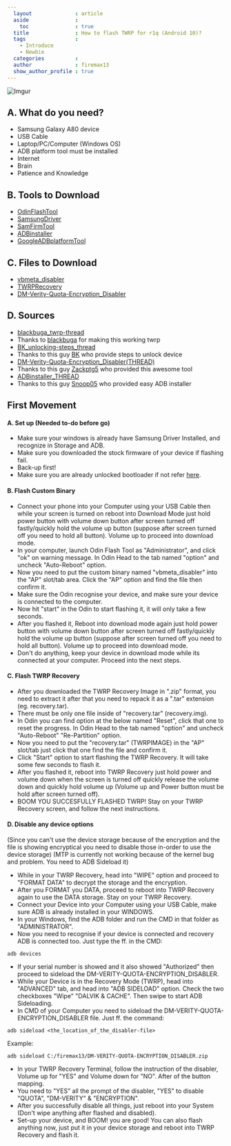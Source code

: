 ```yaml
---
  layout              : article
  aside               :
    toc               : true
  title               : How to flash TWRP for r1q (Android 10)?
  tags                : 
    - Introduce
    - Newbie
  categories          : 
  author              : firemax13
  show_author_profile : true
---
```

![Imgur](https://i.imgur.com/s3rNVao.png)

## A. What do you need?
- Samsung Galaxy A80 device
- USB Cable
- Laptop/PC/Computer (Windows OS)
- ADB platform tool must be installed
- Internet
- Brain
- Patience and Knowledge

## B. Tools to Download
- [OdinFlashTool](https://odindownloader.com/category/download)
- [SamsungDriver](https://samsungusbdriver.com/category/download)
- [SamFirmTool](https://samfirmtool.com/category/tool)
- [ADBinstaller](https://forum.xda-developers.com/attachment.php?attachmentid=4623157&d=1540039037)
- [GoogleADBplatformTool](https://dl.google.com/android/repository/platform-tools-latest-windows.zip)

## C. Files to Download
- [vbmeta_disabler](https://drive.google.com/file/d/1_Ws71h--Z7YBGfllsbt8qlJElXRxTB1p/view)
- [TWRPRecovery](https://drive.google.com/file/d/1FkYQY_O7daPFX6lWt66Bn-aXadRrDWez/view)
- [DM-Verity-Quota-Encryption_Disabler](https://zackptg5.com/downloads/Disable_Dm-Verity_ForceEncrypt_03.04.2020.zip)

## D. Sources
- [blackbuga_twrp-thread](https://forum.xda-developers.com/galaxy-a80/development/recovery-twrp-galaxy-a80-t4000729)
- Thanks to [blackbuga](https://forum.xda-developers.com/member.php?u=7319000) for making this working twrp
- [BK_unlocking-steps_thread](https://forum.xda-developers.com/galaxy-a80/how-to/galaxy-a80-flash-official-firmware-root-t4029833)
- Thanks to this guy [BK](https://forum.xda-developers.com/member.php?u=9402185) who provide steps to unlock device
- [DM-Verity-Quota-Encryption_Disabler(THREAD)](https://forum.xda-developers.com/android/software/universal-dm-verity-forceencrypt-t3817389)
- Thanks to this guy [Zackptg5](https://forum.xda-developers.com/member.php?u=6037748) who provided this awesome tool
- [ADBinstaller_THREAD](https://forum.xda-developers.com/showthread.php?t=2588979)
- Thanks to this guy [Snoop05](https://forum.xda-developers.com/member.php?u=4638083) who provided easy ADB installer

## First Movement
#### A. Set up (Needed to-do before go)
- Make sure your windows is already have Samsung Driver Installed, and recognize in Storage and ADB.
- Make sure you downloaded the stock firmware of your device if flashing fail.
- Back-up first!
- Make sure you are already unlocked bootloader if not refer [here](https://forum.xda-developers.com/galaxy-a80/how-to/galaxy-a80-flash-official-firmware-root-t4029833).
#### B. Flash Custom Binary
- Connect your phone into your Computer using your USB Cable then while your screen is turned on reboot into Download Mode just hold power button with volume down button
after screen turned off fastly/quickly hold the volume up button (suppose after screen turned off you need to hold all button). Volume up to proceed into download mode.
- In your computer, launch Odin Flash Tool as "Administrator", and click "ok" on warning message. In Odin Head to the tab named "option" and uncheck "Auto-Reboot" option.
- Now you need to put the custom binary named "vbmeta_disabler" into the "AP" slot/tab area. Click the "AP" option and find the file then confirm it.
- Make sure the Odin recognise your device, and make sure your device is connected to the computer. 
- Now hit "start" in the Odin to start flashing it, it will only take a few seconds.
- After you flashed it, Reboot into download mode again just hold power button with volume down button
after screen turned off fastly/quickly hold the volume up button (suppose after screen turned off you need to hold all button). Volume up to proceed into download mode.
- Don't do anything, keep your device in download mode while its connected at your computer. Proceed into the next steps.
#### C. Flash TWRP Recovery
- After you downloaded the TWRP Recovery Image in ".zip" format, you need to extract it after that you need to repack it as a ".tar" extension (eg. recovery.tar).
- There must be only one file inside of "recovery.tar" (recovery.img).
- In Odin you can find option at the below named "Reset", click that one to reset the progress. In Odin Head to the tab named "option" and uncheck "Auto-Reboot" "Re-Partition" option.
- Now you need to put the "recovery.tar" (TWRPIMAGE) in the "AP" slot/tab just click that one find the file and confirm it.
- Click "Start" option to start flashing the TWRP Recovery. It will take some few seconds to flash it.
- After you flashed it, reboot into TWRP Recovery just hold power and volume down when the screen is turned off quickly release the volume down and quickly hold volume up (Volume up and Power button must be hold after screen turned off).
- BOOM YOU SUCCESFULLY FLASHED TWRP! Stay on your TWRP Recovery screen, and follow the next instructions.
#### D. Disable any device options
(Since you can't use the device storage because of the encryption and the file is showing encryptical you need to disable those in-order to use the device storage)
(MTP is currently not working because of the kernel bug and problem. You need to ADB Sideload it)
- While in your TWRP Recovery, head into "WIPE" option and proceed to "FORMAT DATA" to decrypt the storage and the encryption.
- After you FORMAT you DATA, proceed to reboot into TWRP Recovery again to use the DATA storage. Stay on your TWRP Recovery.
- Connect your Device into your Computer using your USB Cable, make sure ADB is already installed in your WINDOWS.
- In your Windows, find the ADB folder and run the CMD in that folder as "ADMINISTRATOR".
- Now you need to recognise if your device is connected and recovery ADB is connected too. Just type the ff. in the CMD:
```
adb devices
```
- If your serial number is showed and it also showed "Authorized" then proceed to sideload the DM-VERITY-QUOTA-ENCRYPTION_DISABLER.
- While your Device is in the Recovery Mode (TWRP), head into "ADVANCED" tab, and head into "ADB SIDELOAD" option. Check the two checkboxes "Wipe" "DALVIK & CACHE". Then swipe to start ADB Sideloading.
- In CMD of your Computer you need to sideload the DM-VERITY-QUOTA-ENCRYPTION_DISABLER file. Just ff. the command:
```
adb sideload <the_location_of_the_disabler-file>
```
Example:
```
adb sideload C:/firemax13/DM-VERITY-QUOTA-ENCRYPTION_DISABLER.zip
```
- In your TWRP Recovery Terminal, follow the instruction of the disabler, Volume up for "YES" and Volume down for "NO". After of the button mapping.
- You need to "YES" all the prompt of the disabler, "YES" to disable "QUOTA", "DM-VERITY" & "ENCRYPTION".
- After you successfully disable all things, just reboot into your System (Don't wipe anything after flashed and disabled).
- Set-up your device, and BOOM! you are good! You can also flash anything now, just put it in your device storage and reboot into TWRP Recovery and flash it.








